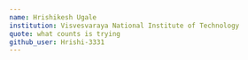 ```yaml
---
name: Hrishikesh Ugale
institution: Visvesvaraya National Institute of Technology
quote: what counts is trying
github_user: Hrishi-3331
---
```

